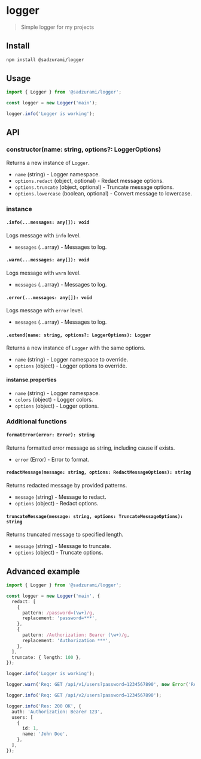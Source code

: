 # logger

> Simple logger for my projects

## Install

```sh
npm install @sadzurami/logger
```

## Usage

```ts
import { Logger } from '@sadzurami/logger';

const logger = new Logger('main');

logger.info('Logger is working');
```

## API

### constructor(name: string, options?: LoggerOptions)

Returns a new instance of `Logger`.

- `name` (string) - Logger namespace.
- `options.redact` (object, optional) - Redact message options.
- `options.truncate` (object, optional) - Truncate message options.
- `options.lowercase` (boolean, optional) - Convert message to lowercase.

### instance

#### `.info(...messages: any[]): void`

Logs message with `info` level.

- `messages` (...array) - Messages to log.

#### `.warn(...messages: any[]): void`

Logs message with `warn` level.

- `messages` (...array) - Messages to log.

#### `.error(...messages: any[]): void`

Logs message with `error` level.

- `messages` (...array) - Messages to log.

#### `.extend(name: string, options?: LoggerOptions): Logger`

Returns a new instance of `Logger` with the same options.

- `name` (string) - Logger namespace to override.
- `options` (object) - Logger options to override.

#### instanse.properties

- `name` (string) - Logger namespace.
- `colors` (object) - Logger colors.
- `options` (object) - Logger options.

### Additional functions

#### `formatError(error: Error): string`

Returns formatted error message as string, including cause if exists.

- `error` (Error) - Error to format.

#### `redactMessage(message: string, options: RedactMessageOptions): string`

Returns redacted message by provided patterns.

- `message` (string) - Message to redact.
- `options` (object) - Redact options.

#### `truncateMessage(message: string, options: TruncateMessageOptions): string`

Returns truncated message to specified length.

- `message` (string) - Message to truncate.
- `options` (object) - Truncate options.

## Advanced example

```ts
import { Logger } from '@sadzurami/logger';

const logger = new Logger('main', {
  redact: [
    {
      pattern: /password=(\w+)/g,
      replacement: 'password=***',
    },
    {
      pattern: /Authorization: Bearer (\w+)/g,
      replacement: 'Authorization ***',
    },
  ],
  truncate: { length: 100 },
});

logger.info('Logger is working');

logger.warn('Req: GET /api/v1/users?password=1234567890', new Error('Request error'));

logger.info('Req: GET /api/v2/users?password=1234567890');

logger.info('Res: 200 OK', {
  auth: 'Authorization: Bearer 123',
  users: [
    {
      id: 1,
      name: 'John Doe',
    },
  ],
});
```
